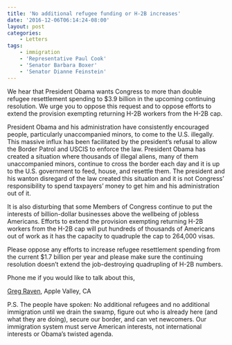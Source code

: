 ```yaml
---
title: 'No additional refugee funding or H-2B increases'
date: '2016-12-06T06:14:24-08:00'
layout: post
categories:
    - Letters
tags:
    - immigration
    - 'Representative Paul Cook'
    - 'Senator Barbara Boxer'
    - 'Senator Dianne Feinstein'
---
```


We hear that President Obama wants Congress to more than double refugee resettlement spending to $3.9 billion in the upcoming continuing resolution. We urge you to oppose this request and to oppose efforts to extend the provision exempting returning H-2B workers from the H-2B cap.

President Obama and his administration have consistently encouraged people, particularly unaccompanied minors, to come to the U.S. illegally. This massive influx has been facilitated by the president’s refusal to allow the Border Patrol and USCIS to enforce the law. President Obama has created a situation where thousands of illegal aliens, many of them unaccompanied minors, continue to cross the border each day and it is up to the U.S. government to feed, house, and resettle them. The president and his wanton disregard of the law created this situation and it is not Congress’ responsibility to spend taxpayers’ money to get him and his administration out of it.

It is also disturbing that some Members of Congress continue to put the interests of billion-dollar businesses above the wellbeing of jobless Americans. Efforts to extend the provision exempting returning H-2B workers from the H-2B cap will put hundreds of thousands of Americans out of work as it has the capacity to quadruple the cap to 264,000 visas.

Please oppose any efforts to increase refugee resettlement spending from the current $1.7 billion per year and please make sure the continuing resolution doesn’t extend the job-destroying quadrupling of H-2B numbers.

Phone me if you would like to talk about this,

[Greg Raven](https://www.gregraven.org), Apple Valley, CA

P.S. The people have spoken: No additional refugees and no additional immigration until we drain the swamp, figure out who is already here (and what they are doing), secure our border, and can vet newcomers. Our immigration system must serve American interests, not international interests or Obama’s twisted agenda.